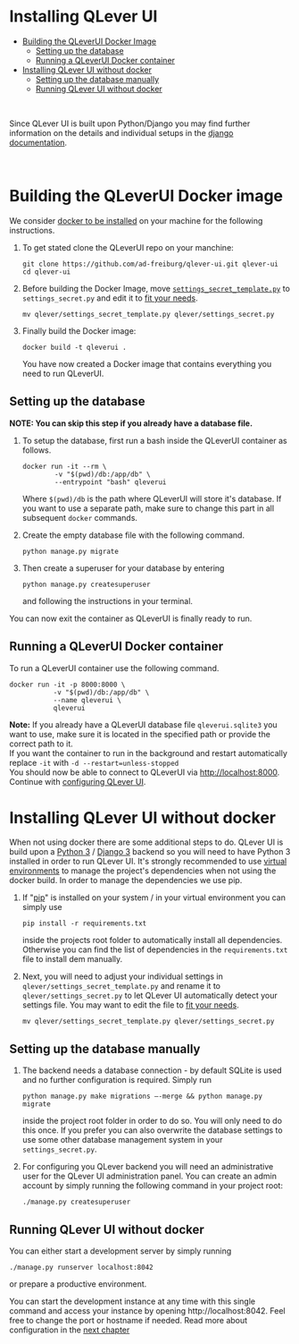 # Installing QLever UI
* [Building the QLeverUI Docker Image](#building-the-qleverui-docker-container)
    * [Setting up the database](#setting-up-the-database)
    * [Running a QLeverUI Docker container](#running-a-qleverui-docker-container)
* [Installing QLever UI without docker](#installing-qlever-ui-without-docker)
    * [Setting up the database manually](#setting-up-the-database-manually)
    * [Running QLever UI without docker](#running-qlever-ui-without-docker)

<br>

Since QLever UI is built upon Python/Django you may find further information on the details and individual setups in the [django documentation](https://docs.djangoproject.com/en/3.0/ref/settings/).

<br>

# Building the QLeverUI Docker image
We consider [docker to be installed](https://docs.docker.com/get-docker/) on your machine for the following instructions.
1. To get stated clone the QLeverUI repo on your manchine:
    ```shell
    git clone https://github.com/ad-freiburg/qlever-ui.git qlever-ui
    cd qlever-ui
    ```
2. Before building the Docker Image, move [`settings_secret_template.py`](/qlever/settings_secret_template.py) to `settings_secret.py` and edit it to [fit your needs](https://docs.djangoproject.com/en/3.0/ref/settings/).
    ```shell
    mv qlever/settings_secret_template.py qlever/settings_secret.py
    ```
3. Finally build the Docker image:
    ```shell
    docker build -t qleverui .
    ```
    You have now created a Docker image that contains everything you need to run QLeverUI.

## Setting up the database
__NOTE: You can skip this step if you already have a database file.__  

1. To setup the database, first run a bash inside the QLeverUI container as follows.
    ```shell
    docker run -it --rm \
            -v "$(pwd)/db:/app/db" \
            --entrypoint "bash" qleverui
    ```
    Where `$(pwd)/db` is the path where QLeverUI will store it's database. If you want to use a separate path, make sure to  change this part in all subsequent `docker` commands.

2. Create the empty database file with the following command.
    ```shell
    python manage.py migrate
    ```
3. Then create a superuser for your database by entering
    ```shell
    python manage.py createsuperuser
    ```
    and following the instructions in your terminal.  

You can now exit the container as QLeverUI is finally ready to run.
## Running a QLeverUI Docker container
To run a QLeverUI container use the following command.
```shell
docker run -it -p 8000:8000 \
           -v "$(pwd)/db:/app/db" \
           --name qleverui \
           qleverui
``` 
__Note:__ If you already have a QLeverUI database file `qleverui.sqlite3` you want to use, make sure it is located in the specified path or provide the correct path to it.  
If you want the container to run in the background and restart automatically replace `-it` with `-d --restart=unless-stopped`  
You should now be able to connect to QLeverUI via <http://localhost:8000>. Continue with [configuring QLever UI](#configure-qlever-ui).


# Installing QLever UI without docker
When not using docker there are some additional steps to do. QLever UI is build upon a [Python 3](https://www.python.org/downloads/) / [Django 3](https://www.djangoproject.com/) backend so you will need to have Python 3 installed in order to run QLever UI. It's strongly recommended to use [virtual environments](https://docs.python.org/3/library/venv.html) to manage the project's dependencies when not using the docker build. In order to manage the dependencies we use pip.

1. If "[pip](https://pypi.org/project/pip/)" is installed on your system / in your virtual environment you can simply use 
    ```shell
    pip install -r requirements.txt
    ```
    inside the projects root folder to automatically install all dependencies. Otherwise you can find the list of dependencies in the `requirements.txt` file to install dem manually.

2. Next, you will need to adjust your individual settings in `qlever/settings_secret_template.py` and rename it to `qlever/settings_secret.py` to let QLever UI automatically detect your settings file. You may want to edit the file to [fit your needs](https://docs.djangoproject.com/en/3.0/ref/settings/).
    ```shell
    mv qlever/settings_secret_template.py qlever/settings_secret.py
    ```

## Setting up the database manually
1. The backend needs a database connection - by default SQLite is used and no further configuration is required. Simply run
    ```shell
    python manage.py make migrations —-merge && python manage.py migrate
    ```
    inside the project root folder in order to do so. You will only need to do this once. If you prefer you can also overwrite the database settings to use some other database management system in your `settings_secret.py`.

2. For configuring you QLever backend you will need an administrative user for the QLever UI administration panel. You can create an admin account by simply running the following command in your project root: 
    ```shell
    ./manage.py createsuperuser
    ```
## Running QLever UI without docker
You can either start a development server by simply running
```shell
./manage.py runserver localhost:8042
```
or prepare a productive environment.

You can start the development instance at any time with this single command and access your instance by opening http://localhost:8042. Feel free to change the port or hostname if needed. Read more about configuration in the [next chapter](docs/configure_qleverui.md)
